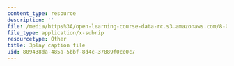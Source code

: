 ```yaml
---
content_type: resource
description: ''
file: /media/https%3A/open-learning-course-data-rc.s3.amazonaws.com/8-01sc-classical-mechanics-fall-2016/809438da485a5bbf8d4c37889f0ce0c7_x5WavAj2M8A.vtt
file_type: application/x-subrip
resourcetype: Other
title: 3play caption file
uid: 809438da-485a-5bbf-8d4c-37889f0ce0c7
---
```

